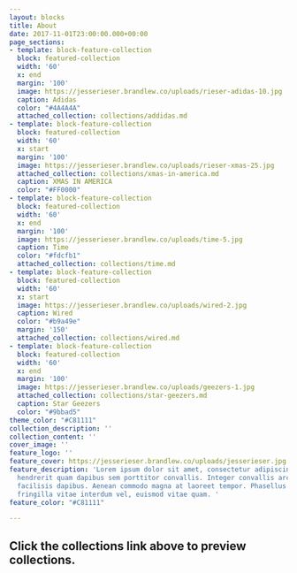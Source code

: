 ```yaml
---
layout: blocks
title: About
date: 2017-11-01T23:00:00.000+00:00
page_sections:
- template: block-feature-collection
  block: featured-collection
  width: '60'
  x: end
  margin: '100'
  image: https://jesserieser.brandlew.co/uploads/rieser-adidas-10.jpg
  caption: Adidas
  color: "#4A4A4A"
  attached_collection: collections/addidas.md
- template: block-feature-collection
  block: featured-collection
  width: '60'
  x: start
  margin: '100'
  image: https://jesserieser.brandlew.co/uploads/rieser-xmas-25.jpg
  attached_collection: collections/xmas-in-america.md
  caption: XMAS IN AMERICA
  color: "#FF0000"
- template: block-feature-collection
  block: featured-collection
  width: '60'
  x: end
  margin: '100'
  image: https://jesserieser.brandlew.co/uploads/time-5.jpg
  caption: Time
  color: "#fdcfb1"
  attached_collection: collections/time.md
- template: block-feature-collection
  block: featured-collection
  width: '60'
  x: start
  image: https://jesserieser.brandlew.co/uploads/wired-2.jpg
  caption: Wired
  color: "#b9a49e"
  margin: '150'
  attached_collection: collections/wired.md
- template: block-feature-collection
  block: featured-collection
  width: '60'
  x: end
  margin: '100'
  image: https://jesserieser.brandlew.co/uploads/geezers-1.jpg
  attached_collection: collections/star-geezers.md
  caption: Star Geezers
  color: "#9bbad5"
theme_color: "#C81111"
collection_description: ''
collection_content: ''
cover_image: ''
feature_logo: ''
feature_cover: https://jesserieser.brandlew.co/uploads/jesserieser.jpg
feature_description: 'Lorem ipsum dolor sit amet, consectetur adipiscing elit. Nulla
  hendrerit quam dapibus sem porttitor convallis. Integer convallis arcu non lectus
  facilisis dapibus. Aenean commodo magna at laoreet tempor. Phasellus lorem lorem,
  fringilla vitae interdum vel, euismod vitae quam. '
feature_color: "#C81111"

---
```

## Click the collections link above to preview collections.